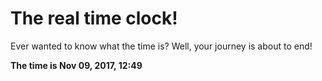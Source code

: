 # The real time clock!

Ever wanted to know what the time is? Well, your journey is about to end!

**The time is Nov 09, 2017, 12:49**